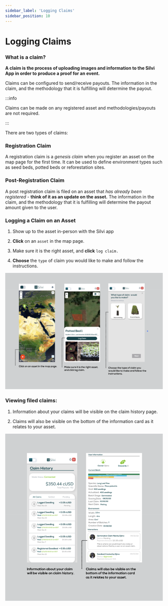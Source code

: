 ```yaml
---
sidebar_label: 'Logging Claims'
sidebar_position: 10
---
```


# Logging Claims

### What is a claim? 

**A claim is the process of uploading images and information to the Silvi App in order to produce a proof for an event.** 

Claims can be configured to send/receive payouts. The information in the claim, and the methodology that it is fulfilling will determine the payout. 

:::info

Claims can be made on any registered asset and methodologies/payouts are not required. 

:::

There are two types of claims: 

### Registration Claim 

A registration claim is a _genesis claim_ when you register an asset on the map page for the first time. It can be used to define environment types such as seed beds, potted beds or reforestation sites. 

### Post-Registration Claim 

A post registration claim is filed on an asset that _has already been registered_ - **think of it as an update on the asset.** The information in the claim, and the methodology that it is fulfilling will determine the payout amount given to the user. 

### Logging a Claim on an Asset 

1. Show up to the asset in-person with the Silvi app 

2. **Click** on an `asset` in the map page. 

3. Make sure it is the right asset, and **click** `log claim.` 

4. **Choose** the `type` of claim you would like to make and follow the instructions. 

![Logging a Claim](./img/Logging%20a%20Claim.png)

### Viewing filed claims: 

1. Information about your claims will be visible on the claim history page. 

2. Claims will also be visible on the bottom of the information card as it relates to your asset. 

![Claims Page](./img/Claim%20History%20.png)


